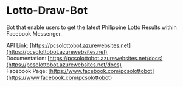 # Lotto-Draw-Bot
Bot that enable users to get the latest Philippine Lotto Results within Facebook Messenger. 

API Link: [https://pcsolottobot.azurewebsites.net](https://pcsolottobot.azurewebsites.net) <br>
Documentation: [https://pcsolottobot.azurewebsites.net/docs](https://pcsolottobot.azurewebsites.net/docs) <br>
Facebook Page: [https://www.facebook.com/pcsolottobot](https://www.facebook.com/pcsolottobot)
